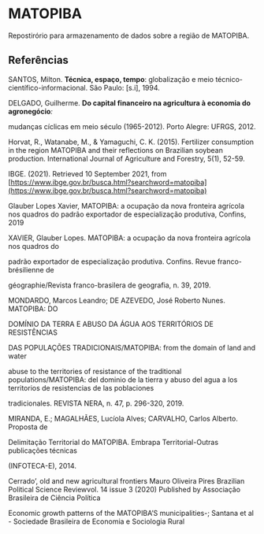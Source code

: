 # MATOPIBA

Repostirório para armazenamento de dados sobre a região de MATOPIBA. 

## Referências

SANTOS, Milton. **Técnica, espaço, tempo**: globalização e meio técnico-científico-informacional. São Paulo: \[s.i\], 1994.

DELGADO, Guilherme. **Do capital financeiro na agricultura à economia do agronegócio**_:_

mudanças cíclicas em meio século \(1965-2012\). Porto Alegre: UFRGS, 2012.

Horvat, R., Watanabe, M., & Yamaguchi, C. K. \(2015\). Fertilizer consumption in the region MATOPIBA and their reflections on Brazilian soybean production. International Journal of Agriculture and Forestry, 5\(1\), 52-59.

IBGE. \(2021\). Retrieved 10 September 2021, from [https://www.ibge.gov.br/busca.html?searchword=matopiba](https://www.ibge.gov.br/busca.html?searchword=matopiba)

Glauber Lopes Xavier, MATOPIBA: a ocupação da nova fronteira agrícola nos quadros do padrão exportador de especialização produtiva, Confins, 2019

XAVIER, Glauber Lopes. MATOPIBA: a ocupação da nova fronteira agrícola nos quadros do

padrão exportador de especialização produtiva. Confins. Revue franco-brésilienne de

géographie/Revista franco-brasilera de geografia, n. 39, 2019.

MONDARDO, Marcos Leandro; DE AZEVEDO, José Roberto Nunes. MATOPIBA: DO

DOMÍNIO DA TERRA E ABUSO DA ÁGUA AOS TERRITÓRIOS DE RESISTÊNCIAS

DAS POPULAÇÕES TRADICIONAIS/MATOPIBA: from the domain of land and water

abuse to the territories of resistance of the traditional populations/MATOPIBA: del dominio de la tierra y abuso del agua a los territorios de resistencias de las poblaciones

tradicionales. REVISTA NERA, n. 47, p. 296-320, 2019.

MIRANDA, E.; MAGALHÃES, Lucíola Alves; CARVALHO, Carlos Alberto. Proposta de

Delimitação Territorial do MATOPIBA. Embrapa Territorial-Outras publicações técnicas

\(INFOTECA-E\), 2014.

Cerrado’, old and new agricultural frontiers Mauro Oliveira Pires Brazilian Political Science Reviewvol. 14 issue 3 \(2020\) Published by Associação Brasileira de Ciência Política

Economic growth patterns of the MATOPIBA’S municipalities-; Santana et al - Sociedade Brasileira de Economia e Sociologia Rural



